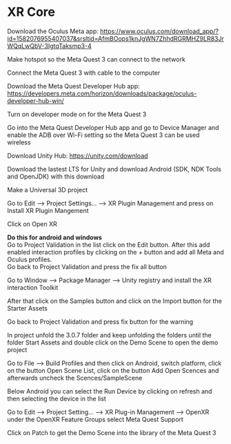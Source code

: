 # XR Core

Download the Oculus Meta app: https://www.oculus.com/download_app/?id=1582076955407037&srsltid=AfmBOops1knJgWN7ZhhdRGRMHZ9LR83JrWQqLwQbV-3IgtqTaksmp3-4 </br>

Make hotspot so the Meta Quest 3 can connect to the network </br>

Connect the Meta Quest 3 with cable to the computer </br>

Download the Meta Quest Developer Hub app:  https://developers.meta.com/horizon/downloads/package/oculus-developer-hub-win/ </br>

Turn on developer mode on for the Meta Quest 3 </br>

Go into the Meta Quest Developer Hub app and go to Device Manager and enable the ADB over Wi-Fi setting so the Meta Quest 3 can be used wireless </br>

Download Unity Hub: https://unity.com/download </br>

Download the lastest LTS for Unity and download Android (SDK, NDK Tools and OpenJDK) with this download </br>

Make a Universal 3D project </br>

Go to Edit --> Project Settings... --> XR Plugin Management and press on Install XR Plugin Mangement </br>

Click on Open XR </br>

**Do this for android and windows** </br>
Go to Project Validation in the list click on the Edit button. After this add enabled interaction profiles by clicking on the + button and add all Meta and Oculus profiles. </br> 
Go back to Project Validation and press the fix all button </br>

Go to Window --> Package Manager --> Unity registry and install the XR interaction Toolkit </br>

After that click on the Samples button and click on the Import button for the Starter Assets </br>

Go back to Project Validation and press fix button for the warning </br>

In project unfold the 3.0.7 folder and keep unfolding the folders until the folder Start Assets and double click on the Demo Scene to open the demo project </br>

Go to File --> Build Profiles and then click on Android, switch platform, click on the button Open Scene List, click on the button Add Open Scences and afterwards uncheck the Scences/SampleScene </br> 

Below Android you can select the Run Device by clicking on refresh and then selecting the device in the list </br>

Go to Edit --> Project Setting... --> XR Plug-in Management --> OpenXR under the OpenXR Feature Groups select Meta Quest Support </br>

Click on Patch to get the Demo Scene into the library of the Meta Quest 3 </br>







